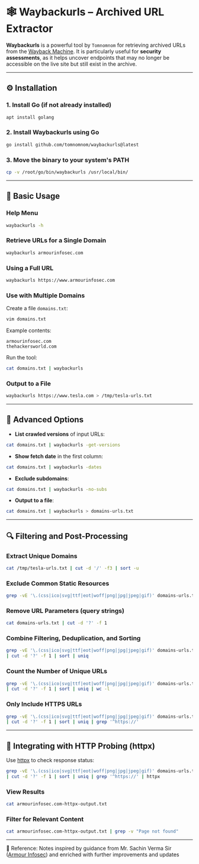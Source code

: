 
# 🕸️ Waybackurls – Archived URL Extractor

**Waybackurls** is a powerful tool by `Tomnomnom` for retrieving archived URLs from the [Wayback Machine](https://archive.org/web/).
It is particularly useful for **security assessments**, as it helps uncover endpoints that may no longer be accessible on the live site but still exist in the archive.

---

## ⚙️ Installation

### 1. Install Go (if not already installed)

```bash
apt install golang
```

### 2. Install Waybackurls using Go

```bash
go install github.com/tomnomnom/waybackurls@latest
```

### 3. Move the binary to your system's PATH

```bash
cp -v /root/go/bin/waybackurls /usr/local/bin/
```

---

## 📄 Basic Usage

### Help Menu

```bash
waybackurls -h
```

### Retrieve URLs for a Single Domain

```bash
waybackurls armourinfosec.com
```

### Using a Full URL

```bash
waybackurls https://www.armourinfosec.com
```

### Use with Multiple Domains

Create a file `domains.txt`:

```bash
vim domains.txt
```

Example contents:

```
armourinfosec.com
thehackersworld.com
```

Run the tool:

```bash
cat domains.txt | waybackurls
```

### Output to a File

```bash
waybackurls https://www.tesla.com > /tmp/tesla-urls.txt
```

---

## 🧠 Advanced Options

* **List crawled versions** of input URLs:

```bash
cat domains.txt | waybackurls -get-versions
```

* **Show fetch date** in the first column:

```bash
cat domains.txt | waybackurls -dates
```

* **Exclude subdomains**:

```bash
cat domains.txt | waybackurls -no-subs
```

* **Output to a file**:

```bash
cat domains.txt | waybackurls > domains-urls.txt
```

---

## 🔍 Filtering and Post-Processing

### Extract Unique Domains

```bash
cat /tmp/tesla-urls.txt | cut -d '/' -f3 | sort -u
```

### Exclude Common Static Resources

```bash
grep -vE '\.(css|ico|svg|ttf|eot|woff|png|jpg|jpeg|gif)' domains-urls.txt
```

### Remove URL Parameters (query strings)

```bash
cat domains-urls.txt | cut -d '?' -f 1
```

### Combine Filtering, Deduplication, and Sorting

```bash
grep -vE '\.(css|ico|svg|ttf|eot|woff|png|jpg|jpeg|gif)' domains-urls.txt \
| cut -d '?' -f 1 | sort | uniq
```

### Count the Number of Unique URLs

```bash
grep -vE '\.(css|ico|svg|ttf|eot|woff|png|jpg|jpeg|gif)' domains-urls.txt \
| cut -d '?' -f 1 | sort | uniq | wc -l
```

### Only Include HTTPS URLs

```bash
grep -vE '\.(css|ico|svg|ttf|eot|woff|png|jpg|jpeg|gif)' domains-urls.txt \
| cut -d '?' -f 1 | sort | uniq | grep '^https://'
```

---

## 🔗 Integrating with HTTP Probing (httpx)

Use [httpx](https://github.com/projectdiscovery/httpx) to check response status:

```bash
grep -vE '\.(css|ico|svg|ttf|eot|woff|png|jpg|jpeg|gif)' domains-urls.txt \
| cut -d '?' -f 1 | sort | uniq | grep '^https://' | httpx
```

### View Results

```bash
cat armourinfosec.com-httpx-output.txt
```

### Filter for Relevant Content

```bash
cat armourinfosec.com-httpx-output.txt | grep -v "Page not found"
```

---


📖 Reference: Notes inspired by guidance from Mr. Sachin Verma Sir ([Armour Infosec](https://www.armourinfosec.com/)) and enriched with further improvements and updates
